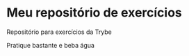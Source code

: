 # Meu repositório de exercícios

Repositório para exercícios da Trybe

Pratique bastante e beba água
